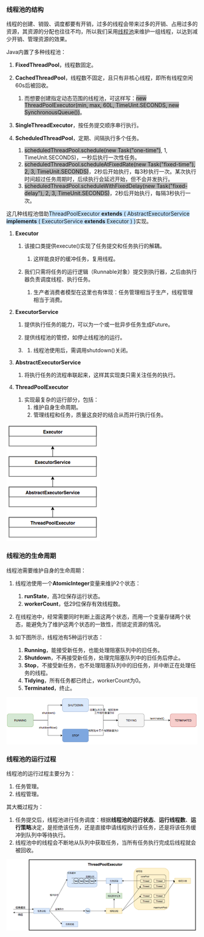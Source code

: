### 线程池的结构

线程的创建、销毁、调度都要有开销，过多的线程会带来过多的开销、占用过多的资源，其资源的分配也往往不均，所以我们采用[线程池](https://tech.meituan.com/2020/04/02/java-pooling-pratice-in-meituan.html)来维护一组线程，以达到减少开销、管理资源的效果。

Java内置了多种线程池：

1. **FixedThreadPool**，线程数固定。

2. **CachedThreadPool**，线程数不固定，且只有非核心线程，即所有线程空闲60s后被回收。

   1. 而想要创建指定动态范围的线程池，可这样写：<span style=background:#b3b3b3>new ThreadPoolExecutor(min, max, 60L, TimeUint.SECONDS, new SynchronousQueue())</span>。

4. **SingleThreadExecutor**，按任务提交顺序串行执行。

4. **ScheduledThreadPool**，定期、间隔执行多个任务。

   1. <span style=background:#b3b3b3>scheduledThreadPool.schedule(new Task("one-time")</span>, 1, TimeUnit.SECONDS)，一秒后执行一次性任务。
   2. <span style=background:#b3b3b3>scheduledThreadPool.scheduleAtFixedRate(new Task("fixed-time"), 2, 3, TimeUnit.SECONDS)</span>，2秒后开始执行，每3秒执行一次。某次执行时间超过任务周期时，后续执行会延迟开始，但不会并发执行。
   3. <span style=background:#b3b3b3>scheduledThreadPool.scheduleWithFixedDelay(new Task("fixed-delay"), 2, 3, TimeUnit.SECONDS)</span>，2秒后开始执行，每隔3秒执行一次。

这几种线程池借助<span style=background:#c2e2ff>ThreadPoolExecutor **extends** ( AbstractExecutorService **implements** ( ExecutorService **extends** Executor ) )</span>实现。

1. **Executor**

   1. 该接口类提供execute()实现了任务提交和任务执行的解耦。
      1. 这样能良好的缓冲任务，复用线程。

   3. 我们只需将任务的运行逻辑（Runnable对象）提交到执行器，之后由执行器负责调度线程、执行任务。

      1. 生产者消费者模型在这里也有体现：任务管理相当于生产，线程管理相当于消费。

2. **ExecutorService**

   1. 提供执行任务的能力，可以为一个或一批异步任务生成Future。
   2. 提供线程池的管控，如停止线程池的运行。

   3. 1. 线程池使用后，需调用shutdown()关闭。

3. **AbstractExecutorService**

   1. 将执行任务的流程串联起来，这样其实现类只需关注任务的执行。

4. **ThreadPoolExecutor**

   1. 实现最复杂的运行部分，包括：
      1. 维护自身生命周期。
      2. 管理线程和任务，质量这良好的结合从而并行执行任务。

![](../images/2/thread-pool-class-uml.png)



### 线程池的生命周期

线程池需要维护自身的生命周期：

1. 线程池使用一个**AtomicInteger**变量来维护2个状态：

   1. **runState**，高3位保存运行状态。
   2. **workerCount**，低29位保存有效线程数。

3. 在线程池中，经常需要同时判断上面这两个状态，而用一个变量存储两个状态，能避免为了维护这两个状态的一致性，而锁定资源的情况。

3. 如下图所示，线程池有5种运行状态：

   1. **Running**，能接受新任务，也能处理阻塞队列中的旧任务。
   2. **Shutdown**，不再接受新任务，处理完阻塞队列中的旧任务后停止。
   3. **Stop**，不接受新任务，也不处理阻塞队列中的旧任务，并中断正在处理任务的线程。
   4. **Tidying**，所有任务都已终止，workerCount为0。
   5. **Terminated**，终止。

![img](../images/2/thread-pool-state.png)



### 线程池的运行过程

线程池的运行过程主要分为：

1. 任务管理。
2. 线程管理。

其大概过程为：

1. 任务提交后，线程池进行任务调度：根据**线程池的运行状态**、**运行线程数**、**运行策略**决定，是拒绝该任务，还是直接申请线程执行该任务，还是将该任务缓冲到队列中等待执行。
2. 线程池中的线程会不断地从队列中获取任务，当所有任务执行完成后线程就会被回收。

![](../images/2/thread-pool-operation-process.png)
